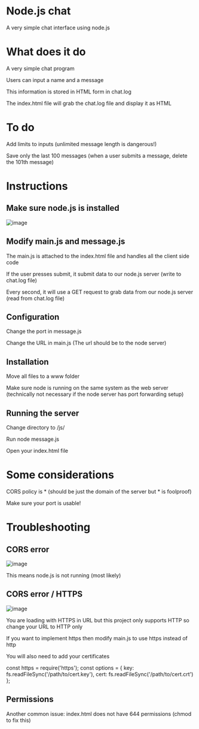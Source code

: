 # Node.js chat
A very simple chat interface using node.js

# What does it do

A very simple chat program

Users can input a name and a message

This information is stored in HTML form in chat.log

The index.html file will grab the chat.log file and display it as HTML

# To do

Add limits to inputs (unlimited message length is dangerous!)

Save only the last 100 messages (when a user submits a message, delete the 101th message)

# Instructions
## Make sure node.js is installed
![image](https://github.com/user-attachments/assets/54204f75-24b5-425b-b3a1-c1014c386f50)

## Modify main.js and message.js

The main.js is attached to the index.html file and handles all the client side code

If the user presses submit, it submit  data to our node.js server (write to chat.log file)

Every second, it will use a GET request to grab data from our node.js server (read from chat.log file)

## Configuration

Change the port in message.js

Change the URL in main.js (The url should be to the node server)

## Installation

Move all files to a www folder

Make sure node is running on the same system as the web server (technically not necessary if the node server has port forwarding setup)

## Running the server

Change directory to /js/

Run node message.js

Open your index.html file 

# Some considerations

CORS policy is * (should be just the domain of the server but * is foolproof)

Make sure your port is usable!

# Troubleshooting

## CORS error

![image](https://github.com/user-attachments/assets/b9a86828-763b-4fcd-a1ee-3afbe2ebda7e)

This means node.js is not running (most likely)

## CORS error / HTTPS 

![image](https://github.com/user-attachments/assets/6d3623a2-ebad-4d10-8491-ac5a239d1252)

You are loading with HTTPS in URL but this project only supports HTTP so change your URL to HTTP only

If you want to implement https then modify main.js to use https instead of http

You will also need to add your certificates

  const https = require('https');
  const options = {
    key: fs.readFileSync('/path/to/cert.key'),
    cert: fs.readFileSync('/path/to/cert.crt')
  };

## Permissions

Another common issue: index.html does not have 644 permissions (chmod to fix this)
